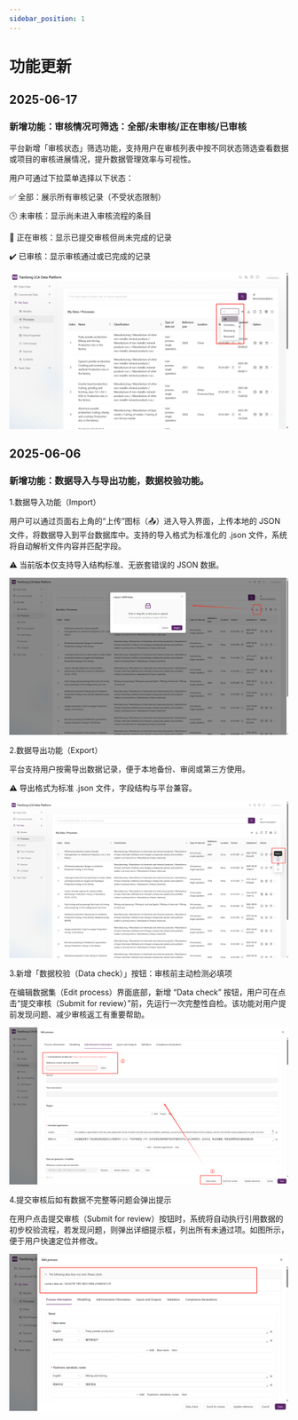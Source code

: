 ```yaml
---
sidebar_position: 1
---
```


# 功能更新

## 2025-06-17

### 新增功能：审核情况可筛选：全部/未审核/正在审核/已审核

平台新增「审核状态」筛选功能，支持用户在审核列表中按不同状态筛选查看数据或项目的审核进展情况，提升数据管理效率与可视性。

用户可通过下拉菜单选择以下状态：

✅ 全部：展示所有审核记录（不受状态限制）

🕒 未审核：显示尚未进入审核流程的条目

🔄 正在审核：显示已提交审核但尚未完成的记录

✔️ 已审核：显示审核通过或已完成的记录

![替代文字](img/review-status.png)



## 2025-06-06

### 新增功能：数据导入与导出功能，数据校验功能。

1.数据导入功能（Import）

用户可以通过页面右上角的“上传”图标（📤）进入导入界面，上传本地的 JSON 文件，将数据导入到平台数据库中。支持的导入格式为标准化的 .json 文件，系统将自动解析文件内容并匹配字段。

⚠️ 当前版本仅支持导入结构标准、无嵌套错误的 JSON 数据。

![替代文字](img/import.png)

2.数据导出功能（Export）

平台支持用户按需导出数据记录，便于本地备份、审阅或第三方使用。

⚠️ 导出格式为标准 .json 文件，字段结构与平台兼容。

![替代文字](img/export.png)


3.新增「数据校验（Data check）」按钮：审核前主动检测必填项

在编辑数据集（Edit process）界面底部，新增 “Data check” 按钮，用户可在点击“提交审核（Submit for review）”前，先运行一次完整性自检。该功能对用户提前发现问题、减少审核返工有重要帮助。

![替代文字](img/data-check.png)

4.提交审核后如有数据不完整等问题会弹出提示

在用户点击提交审核（Submit for review）按钮时，系统将自动执行引用数据的初步校验流程，若发现问题，则弹出详细提示框，列出所有未通过项。如图所示，便于用户快速定位并修改。

![替代文字](img/data-problem.png)